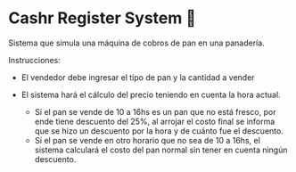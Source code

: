 # Cashr Register System 🥐
Sistema que simula una máquina de cobros de pan en una panadería.

Instrucciones:

- El vendedor debe ingresar el tipo de pan y la cantidad a vender

- El sistema hará el cálculo del precio teniendo en cuenta la hora actual.
  - Si el pan se vende de 10 a 16hs es un pan que no está fresco, por ende tiene descuento del 25%, al arrojar el costo final se informa que se hizo un descuento por la hora y de cuánto fue el descuento.   
  - Si el pan se vende en otro horario que no sea de 10 a 16hs, el sistema calculará el costo del pan normal sin tener en cuenta ningún descuento.

